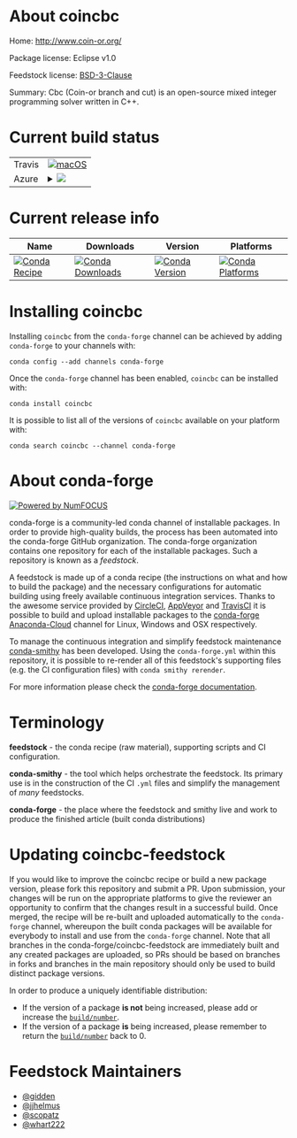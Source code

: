 About coincbc
=============

Home: http://www.coin-or.org/

Package license: Eclipse v1.0

Feedstock license: [BSD-3-Clause](https://github.com/conda-forge/coincbc-feedstock/blob/master/LICENSE.txt)

Summary: Cbc (Coin-or branch and cut) is an open-source mixed integer programming solver written in C++.

Current build status
====================


<table><tr>
    <td>Travis</td>
    <td>
      <a href="https://travis-ci.com/conda-forge/coincbc-feedstock">
        <img alt="macOS" src="https://img.shields.io/travis/com/conda-forge/coincbc-feedstock/master.svg?label=macOS">
      </a>
    </td>
  </tr>
    
  <tr>
    <td>Azure</td>
    <td>
      <details>
        <summary>
          <a href="https://dev.azure.com/conda-forge/feedstock-builds/_build/latest?definitionId=17&branchName=master">
            <img src="https://dev.azure.com/conda-forge/feedstock-builds/_apis/build/status/coincbc-feedstock?branchName=master">
          </a>
        </summary>
        <table>
          <thead><tr><th>Variant</th><th>Status</th></tr></thead>
          <tbody><tr>
              <td>linux_64</td>
              <td>
                <a href="https://dev.azure.com/conda-forge/feedstock-builds/_build/latest?definitionId=17&branchName=master">
                  <img src="https://dev.azure.com/conda-forge/feedstock-builds/_apis/build/status/coincbc-feedstock?branchName=master&jobName=linux&configuration=linux_64_" alt="variant">
                </a>
              </td>
            </tr><tr>
              <td>linux_ppc64le</td>
              <td>
                <a href="https://dev.azure.com/conda-forge/feedstock-builds/_build/latest?definitionId=17&branchName=master">
                  <img src="https://dev.azure.com/conda-forge/feedstock-builds/_apis/build/status/coincbc-feedstock?branchName=master&jobName=linux&configuration=linux_ppc64le_" alt="variant">
                </a>
              </td>
            </tr><tr>
              <td>osx_64</td>
              <td>
                <a href="https://dev.azure.com/conda-forge/feedstock-builds/_build/latest?definitionId=17&branchName=master">
                  <img src="https://dev.azure.com/conda-forge/feedstock-builds/_apis/build/status/coincbc-feedstock?branchName=master&jobName=osx&configuration=osx_64_" alt="variant">
                </a>
              </td>
            </tr>
          </tbody>
        </table>
      </details>
    </td>
  </tr>
</table>

Current release info
====================

| Name | Downloads | Version | Platforms |
| --- | --- | --- | --- |
| [![Conda Recipe](https://img.shields.io/badge/recipe-coincbc-green.svg)](https://anaconda.org/conda-forge/coincbc) | [![Conda Downloads](https://img.shields.io/conda/dn/conda-forge/coincbc.svg)](https://anaconda.org/conda-forge/coincbc) | [![Conda Version](https://img.shields.io/conda/vn/conda-forge/coincbc.svg)](https://anaconda.org/conda-forge/coincbc) | [![Conda Platforms](https://img.shields.io/conda/pn/conda-forge/coincbc.svg)](https://anaconda.org/conda-forge/coincbc) |

Installing coincbc
==================

Installing `coincbc` from the `conda-forge` channel can be achieved by adding `conda-forge` to your channels with:

```
conda config --add channels conda-forge
```

Once the `conda-forge` channel has been enabled, `coincbc` can be installed with:

```
conda install coincbc
```

It is possible to list all of the versions of `coincbc` available on your platform with:

```
conda search coincbc --channel conda-forge
```


About conda-forge
=================

[![Powered by NumFOCUS](https://img.shields.io/badge/powered%20by-NumFOCUS-orange.svg?style=flat&colorA=E1523D&colorB=007D8A)](http://numfocus.org)

conda-forge is a community-led conda channel of installable packages.
In order to provide high-quality builds, the process has been automated into the
conda-forge GitHub organization. The conda-forge organization contains one repository
for each of the installable packages. Such a repository is known as a *feedstock*.

A feedstock is made up of a conda recipe (the instructions on what and how to build
the package) and the necessary configurations for automatic building using freely
available continuous integration services. Thanks to the awesome service provided by
[CircleCI](https://circleci.com/), [AppVeyor](https://www.appveyor.com/)
and [TravisCI](https://travis-ci.com/) it is possible to build and upload installable
packages to the [conda-forge](https://anaconda.org/conda-forge)
[Anaconda-Cloud](https://anaconda.org/) channel for Linux, Windows and OSX respectively.

To manage the continuous integration and simplify feedstock maintenance
[conda-smithy](https://github.com/conda-forge/conda-smithy) has been developed.
Using the ``conda-forge.yml`` within this repository, it is possible to re-render all of
this feedstock's supporting files (e.g. the CI configuration files) with ``conda smithy rerender``.

For more information please check the [conda-forge documentation](https://conda-forge.org/docs/).

Terminology
===========

**feedstock** - the conda recipe (raw material), supporting scripts and CI configuration.

**conda-smithy** - the tool which helps orchestrate the feedstock.
                   Its primary use is in the construction of the CI ``.yml`` files
                   and simplify the management of *many* feedstocks.

**conda-forge** - the place where the feedstock and smithy live and work to
                  produce the finished article (built conda distributions)


Updating coincbc-feedstock
==========================

If you would like to improve the coincbc recipe or build a new
package version, please fork this repository and submit a PR. Upon submission,
your changes will be run on the appropriate platforms to give the reviewer an
opportunity to confirm that the changes result in a successful build. Once
merged, the recipe will be re-built and uploaded automatically to the
`conda-forge` channel, whereupon the built conda packages will be available for
everybody to install and use from the `conda-forge` channel.
Note that all branches in the conda-forge/coincbc-feedstock are
immediately built and any created packages are uploaded, so PRs should be based
on branches in forks and branches in the main repository should only be used to
build distinct package versions.

In order to produce a uniquely identifiable distribution:
 * If the version of a package **is not** being increased, please add or increase
   the [``build/number``](https://docs.conda.io/projects/conda-build/en/latest/resources/define-metadata.html#build-number-and-string).
 * If the version of a package **is** being increased, please remember to return
   the [``build/number``](https://docs.conda.io/projects/conda-build/en/latest/resources/define-metadata.html#build-number-and-string)
   back to 0.

Feedstock Maintainers
=====================

* [@gidden](https://github.com/gidden/)
* [@jjhelmus](https://github.com/jjhelmus/)
* [@scopatz](https://github.com/scopatz/)
* [@whart222](https://github.com/whart222/)

